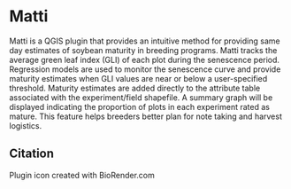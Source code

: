# Matti
Matti is a QGIS plugin that provides an intuitive method for providing same day estimates of soybean maturity in breeding programs. Matti tracks the average green leaf index (GLI) of each plot during the senescence period. Regression models are used to monitor the senescence curve and provide maturity estimates when GLI values are near or below a user-specified threshold. Maturity estimates are added directly to the attribute table associated with the experiment/field shapefile. A summary graph will be displayed indicating the proportion of plots in each experiment rated as mature. This feature helps breeders better plan for note taking and harvest logistics.

## Citation
Plugin icon created with BioRender.com
